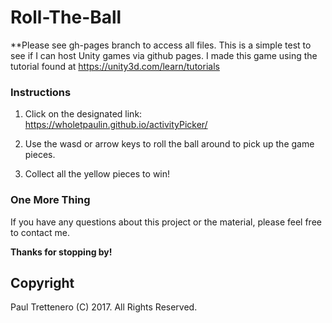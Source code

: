 # Roll-The-Ball
**Please see gh-pages branch to access all files.
This is a simple test to see if I can host Unity games via github pages. I made this game using the tutorial found at https://unity3d.com/learn/tutorials


### Instructions

1. Click on the designated link:     https://wholetpaulin.github.io/activityPicker/

2. Use the wasd or arrow keys to roll the ball around to pick up the game pieces.

3. Collect all the yellow pieces to win!



### One More Thing

If you have any questions about this project or the material, please feel free to contact me.

**Thanks for stopping by!**

## Copyright

Paul Trettenero (C) 2017. All Rights Reserved.
